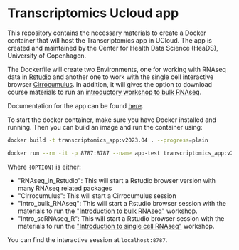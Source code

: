 # Transcriptomics Ucloud app

This repository contains the necessary materials to create a Docker container that will host the Transcriptomics app in UCloud. The app is created and maintained by the Center for Health Data Science (HeaDS), University of Copenhagen.

The Dockerfile will create two Environments, one for working with RNAseq data in [Rstudio](https://posit.co/downloads/) and another one to work with the single cell interactive browser [Cirrocumulus](https://cirrocumulus.readthedocs.io/en/latest/). In addition, it will gives the option to download course materials to run an [introductory workshop to bulk RNAseq](https://hds-sandbox.github.io/bulk_RNAseq_course/).

Documentation for the app can be found [here](./docs/README.md).

To start the docker container, make sure you have Docker installed and running. Then you can build an image and run the container using:

```bash
docker build -t transcriptomics_app:v2023.04 . --progress=plain

docker run --rm -it -p 8787:8787 --name app-test transcriptomics_app:v2023.04 start-app -c {OPTION} 
```
Where `{OPTION}` is either:

*   "RNAseq_in_Rstudio": This will start a Rstudio browser version with many RNAseq related packages
*   "Cirrocumulus": This will start a Cirrocumulus session
*   "Intro_bulk_RNAseq": This will start a Rstudio browser session with the materials to run the ["Introduction to bulk RNAseq"](https://hds-sandbox.github.io/bulk_RNAseq_course/) workshop.
*   "Intro_scRNAseq_R": This will start a Rstudio browser session with the materials to run the ["Introduction to single cell RNAseq"](https://hds-sandbox.github.io/scRNAseq_course/) workshop.

You can find the interactive session at `localhost:8787`.

